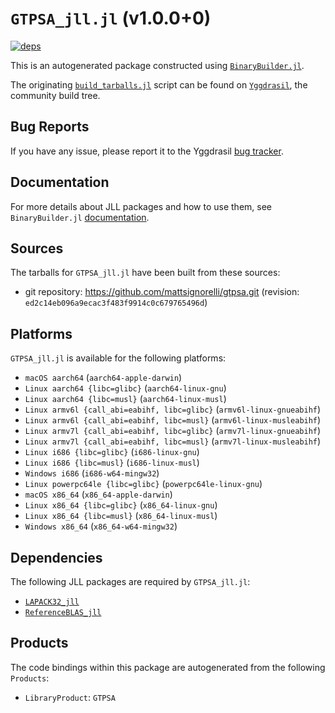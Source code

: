 # `GTPSA_jll.jl` (v1.0.0+0)

[![deps](https://juliahub.com/docs/GTPSA_jll/deps.svg)](https://juliahub.com/ui/Packages/GTPSA_jll/35cLF?page=2)

This is an autogenerated package constructed using [`BinaryBuilder.jl`](https://github.com/JuliaPackaging/BinaryBuilder.jl).

The originating [`build_tarballs.jl`](https://github.com/JuliaPackaging/Yggdrasil/blob/90af87ba1db1379645bf7af410abb946fcb344d4/G/GTPSA/build_tarballs.jl) script can be found on [`Yggdrasil`](https://github.com/JuliaPackaging/Yggdrasil/), the community build tree.

## Bug Reports

If you have any issue, please report it to the Yggdrasil [bug tracker](https://github.com/JuliaPackaging/Yggdrasil/issues).

## Documentation

For more details about JLL packages and how to use them, see `BinaryBuilder.jl` [documentation](https://docs.binarybuilder.org/stable/jll/).

## Sources

The tarballs for `GTPSA_jll.jl` have been built from these sources:

* git repository: https://github.com/mattsignorelli/gtpsa.git (revision: `ed2c14eb096a9ecac3f483f9914c0c679765496d`)

## Platforms

`GTPSA_jll.jl` is available for the following platforms:

* `macOS aarch64` (`aarch64-apple-darwin`)
* `Linux aarch64 {libc=glibc}` (`aarch64-linux-gnu`)
* `Linux aarch64 {libc=musl}` (`aarch64-linux-musl`)
* `Linux armv6l {call_abi=eabihf, libc=glibc}` (`armv6l-linux-gnueabihf`)
* `Linux armv6l {call_abi=eabihf, libc=musl}` (`armv6l-linux-musleabihf`)
* `Linux armv7l {call_abi=eabihf, libc=glibc}` (`armv7l-linux-gnueabihf`)
* `Linux armv7l {call_abi=eabihf, libc=musl}` (`armv7l-linux-musleabihf`)
* `Linux i686 {libc=glibc}` (`i686-linux-gnu`)
* `Linux i686 {libc=musl}` (`i686-linux-musl`)
* `Windows i686` (`i686-w64-mingw32`)
* `Linux powerpc64le {libc=glibc}` (`powerpc64le-linux-gnu`)
* `macOS x86_64` (`x86_64-apple-darwin`)
* `Linux x86_64 {libc=glibc}` (`x86_64-linux-gnu`)
* `Linux x86_64 {libc=musl}` (`x86_64-linux-musl`)
* `Windows x86_64` (`x86_64-w64-mingw32`)

## Dependencies

The following JLL packages are required by `GTPSA_jll.jl`:

* [`LAPACK32_jll`](https://github.com/JuliaBinaryWrappers/LAPACK32_jll.jl)
* [`ReferenceBLAS_jll`](https://github.com/JuliaBinaryWrappers/ReferenceBLAS_jll.jl)

## Products

The code bindings within this package are autogenerated from the following `Products`:

* `LibraryProduct`: `GTPSA`
